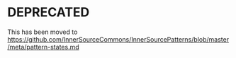 # DEPRECATED
This has been moved to  
https://github.com/InnerSourceCommons/InnerSourcePatterns/blob/master/meta/pattern-states.md

